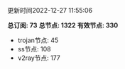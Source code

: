 更新时间2022-12-27 11:55:06

**总订阅: 73**
**总节点: 1322**
**有效节点: 330**
- trojan节点: 45
- ss节点: 108
- v2ray节点: 177
